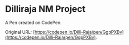 # Dilliraja NM Project 

A Pen created on CodePen.

Original URL: [https://codepen.io/Dilli-Raja/pen/GgpPXBv](https://codepen.io/Dilli-Raja/pen/GgpPXBv).

